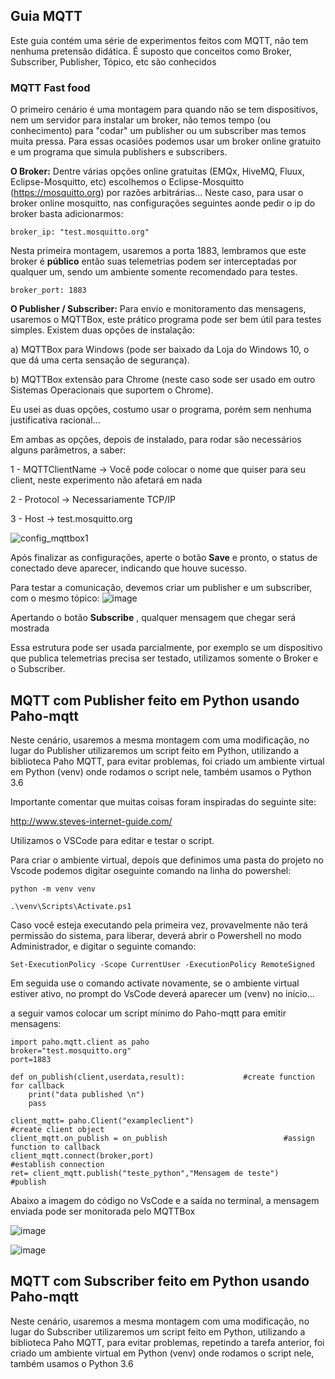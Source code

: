 ## Guia MQTT

Este guia contém uma série de experimentos feitos com MQTT, não tem nenhuma pretensão didática.
É suposto que conceitos como Broker, Subscriber, Publisher, Tópico, etc são conhecidos

### MQTT Fast food
O primeiro cenário é uma montagem para quando não se tem dispositivos, nem um servidor para instalar um broker, não temos tempo (ou conhecimento) para "codar" um publisher ou um subscriber mas temos muita pressa. Para essas ocasiões podemos usar um broker online gratuito e um programa que simula publishers e subscribers.

**O Broker:**
Dentre várias opções online gratuitas (EMQx, HiveMQ, Fluux, Eclipse-Mosquitto, etc) escolhemos o Eclipse-Mosquitto (https://mosquitto.org) por razões arbitrárias...
Neste caso, para usar o broker online mosquitto, nas configurações seguintes aonde pedir o ip do broker basta adicionarmos:

`broker_ip: "test.mosquitto.org"`

Nesta primeira montagem, usaremos a porta 1883, lembramos que este broker é **público** então suas telemetrias podem ser interceptadas por qualquer um, sendo um ambiente somente recomendado para testes.

`broker_port: 1883`

**O Publisher / Subscriber:**
Para envio e monitoramento das mensagens, usaremos o MQTTBox, este prático programa pode ser bem útil para testes simples. Existem duas opções de instalação:

a) MQTTBox para Windows (pode ser baixado da Loja do Windows 10, o que dá uma certa sensação de segurança).

b) MQTTBox extensão para Chrome (neste caso sode ser usado em outro Sistemas Operacionais que suportem o Chrome).

Eu usei as duas opções, costumo usar o programa, porém sem nenhuma justificativa racional...

Em ambas as opções, depois de instalado, para rodar são necessários alguns parâmetros, a saber:

1 - MQTTClientName -> Você pode colocar o nome que quiser para seu client, neste experimento não afetará em nada

2 - Protocol -> Necessariamente TCP/IP

3 - Host -> test.mosquitto.org


![config_mqttbox1](https://user-images.githubusercontent.com/44030856/179358155-8582dd0f-7c63-46dc-a58f-55afaf132099.png)

Após finalizar as configurações, aperte o botão **Save** e pronto, o status de conectado deve aparecer, indicando que houve sucesso.

Para testar a comunicação, devemos criar um publisher e um subscriber, com o mesmo tópico:
![image](https://user-images.githubusercontent.com/44030856/179361086-ab546920-c332-4aa2-96d2-91f1ee7f70c4.png)

Apertando o botão **Subscribe** , qualquer mensagem que chegar será mostrada

Essa estrutura pode ser usada parcialmente, por exemplo se um dispositivo que publica telemetrias precisa ser testado, utilizamos somente o Broker e o Subscriber.




## MQTT com Publisher feito em Python usando Paho-mqtt

Neste cenário, usaremos a mesma montagem com uma modificação, no lugar do Publisher utilizaremos um script feito em Python, utilizando a biblioteca Paho MQTT, para evitar problemas, foi criado um ambiente virtual em Python (venv) onde rodamos o script nele, também usamos o Python 3.6

Importante comentar que muitas coisas foram inspiradas do seguinte site:

http://www.steves-internet-guide.com/


Utilizamos o VSCode para editar e testar o script.

Para criar o ambiente virtual, depois que definimos uma pasta do projeto no Vscode podemos digitar oseguinte comando na linha do powershel:

`python -m venv venv`

`.\venv\Scripts\Activate.ps1`

Caso você esteja executando pela primeira vez, provavelmente não terá permissão do sistema, para liberar, deverá abrir o Powershell no modo Administrador, e digitar o seguinte comando:

`Set-ExecutionPolicy -Scope CurrentUser -ExecutionPolicy RemoteSigned`

Em seguida use o comando activate novamente, se o ambiente virtual estiver ativo, no prompt do VsCode deverá aparecer um (venv) no início...

a seguir vamos colocar um script mínimo do Paho-mqtt para emitir mensagens:
```
import paho.mqtt.client as paho
broker="test.mosquitto.org"
port=1883

def on_publish(client,userdata,result):             #create function for callback
    print("data published \n")
    pass

client_mqtt= paho.Client("exampleclient")                           #create client object
client_mqtt.on_publish = on_publish                          #assign function to callback
client_mqtt.connect(broker,port)                                 #establish connection
ret= client_mqtt.publish("teste_python","Mensagem de teste")                   #publish

```

Abaixo a imagem do código no VsCode e a saída no terminal, a mensagem enviada pode ser monitorada pelo MQTTBox

![image](https://user-images.githubusercontent.com/44030856/179364653-54273924-8ae9-4d44-91a8-976ba094427d.png)

![image](https://user-images.githubusercontent.com/44030856/179364753-df9e28a9-8cd1-4de1-87e1-4de381376e79.png)




## MQTT com Subscriber feito em Python usando Paho-mqtt

Neste cenário, usaremos a mesma montagem com uma modificação, no lugar do Subscriber utilizaremos um script feito em Python, utilizando a biblioteca Paho MQTT, para evitar problemas, repetindo a tarefa anterior, foi criado um ambiente virtual em Python (venv) onde rodamos o script nele, também usamos o Python 3.6




